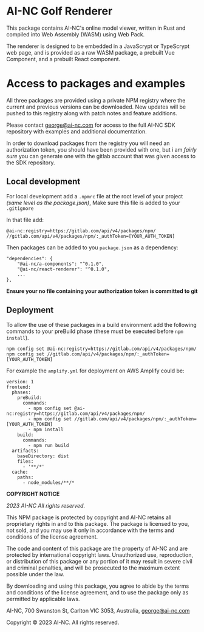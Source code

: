 # AI-NC Golf Renderer

This package contains AI-NC's online model viewer, written in Rust and compiled into Web Assembly (WASM) using Web Pack.

The renderer is designed to be embedded in a JavaScrypt or TypeScrypt web page, and is provided as a raw WASM package, a prebuilt Vue Component, and a prebuilt React component.

# Access to packages and examples

All three packages are provided using a private NPM registry where the current and previous versions can be downloaded. New updates will be pushed to this registry along with patch notes and feature additions.

Please contact george@ai-nc.com for access to the full AI-NC SDK repository with examples and additional documentation.

In order to download packages from the registry you will need an authorization token, you should have been provided with one, but i am *fairly sure* you can generate one with the gitlab account that was given access to the SDK repository.

## Local development

For local development add a `.npmrc` file at the root level of your project *(same level as the package.json)*, Make sure this file is added to your `.gitignore`

In that file add:
```
@ai-nc:registry=https://gitlab.com/api/v4/packages/npm/
//gitlab.com/api/v4/packages/npm/:_authToken=[YOUR_AUTH_TOKEN]
```

Then packages can be added to you `package.json` as a dependency: 

```
"dependencies": {
    "@ai-nc/a-components": "^0.1.0",
    "@ai-nc/react-renderer": "^0.1.0",
    ...
},
```

**Ensure your no file containing your authorization token is committed to git**

## Deployment

To allow the use of these packages in a build environment add the following commands to your preBuild phase (these must be executed before `npm install`).

```
npm config set @ai-nc:registry=https://gitlab.com/api/v4/packages/npm/
npm config set //gitlab.com/api/v4/packages/npm/:_authToken=[YOUR_AUTH_TOKEN]
```

For example the `amplify.yml` for deployment on AWS Amplify could be:

```
version: 1
frontend:
  phases:
    preBuild:
      commands:
        - npm config set @ai-nc:registry=https://gitlab.com/api/v4/packages/npm/
        - npm config set //gitlab.com/api/v4/packages/npm/:_authToken=[YOUR_AUTH_TOKEN]
        - npm install
    build:
      commands:
        - npm run build
  artifacts:
    baseDirectory: dist
    files:
      - '**/*'
  cache:
    paths:
      - node_modules/**/*
```

**COPYRIGHT NOTICE**

*2023 AI-NC
All rights reserved.*

This NPM package is protected by copyright and AI-NC retains all proprietary rights in and to this package. The package is licensed to you, not sold, and you may use it only in accordance with the terms and conditions of the license agreement.

The code and content of this package are the property of AI-NC and are protected by international copyright laws. Unauthorized use, reproduction, or distribution of this package or any portion of it may result in severe civil and criminal penalties, and will be prosecuted to the maximum extent possible under the law.

By downloading and using this package, you agree to abide by the terms and conditions of the license agreement, and to use the package only as permitted by applicable laws.

AI-NC,
700 Swanston St, Carlton VIC 3053, Australia, george@ai-nc.com

Copyright © 2023 AI-NC. All rights reserved.
